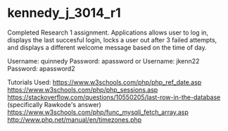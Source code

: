 # kennedy_j_3014_r1

Completed Research 1 assignment.  Applications allows user to log in, displays the last succesful login, locks a user out after 3 failed attempts, and displays a different welcome message based on the time of day.

Username: quinnedy Password: apassword    or      Username: jkenn22 Password: apassword2

Tutorials Used:
https://www.w3schools.com/php/php_ref_date.asp
https://www.w3schools.com/php/php_sessions.asp
https://stackoverflow.com/questions/10550205/last-row-in-the-database  (specifically Rawkode's answer)
https://www.w3schools.com/php/func_mysqli_fetch_array.asp
http://www.php.net/manual/en/timezones.php

